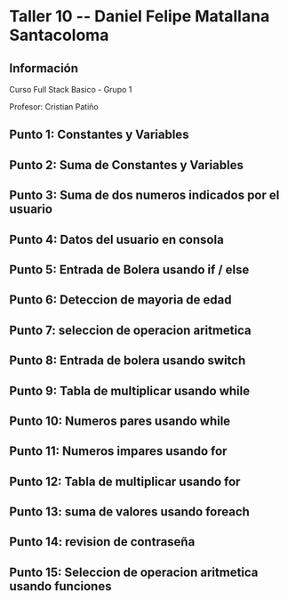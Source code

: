 <h1>Taller 10 -- Daniel Felipe Matallana Santacoloma</h1>
<h2>Información</h2>
<p>Curso Full Stack Basico - Grupo 1</p>
<p>Profesor: Cristian Patiño</p>

<h2>Punto 1: Constantes y Variables</h2>

<h2>Punto 2: Suma de Constantes y Variables</h2>

<h2>Punto 3: Suma de dos numeros indicados por el usuario</h2>

<h2>Punto 4: Datos del usuario en consola </h2>

<h2>Punto 5: Entrada de Bolera usando if / else </h2>

<h2>Punto 6: Deteccion de mayoria de edad</h2>

<h2>Punto 7: seleccion de operacion aritmetica</h2>

<h2>Punto 8: Entrada de bolera usando switch</h2>

<h2>Punto 9: Tabla de multiplicar usando while </h2>

<h2>Punto 10: Numeros pares usando while</h2>

<h2>Punto 11: Numeros impares usando for</h2>

<h2>Punto 12: Tabla de multiplicar usando for</h2>

<h2>Punto 13: suma de valores usando foreach</h2>

<h2>Punto 14: revision de contraseña</h2>

<h2>Punto 15: Seleccion de operacion aritmetica usando funciones </h2>